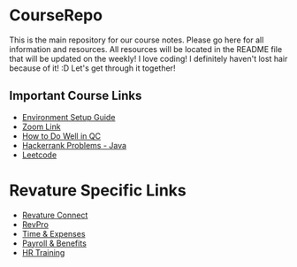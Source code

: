 # CourseRepo

This is the main repository for our course notes. Please go here for all information and resources. All resources will be located in the README file that will be updated on the weekly! I love coding! I definitely haven't lost hair because of it! :D Let's get through it together!

## Important Course Links

- [Environment Setup Guide](https://github.com/220124-JavaReactAzure/CourseRepo/blob/main/overview/setup.md)
- [Zoom Link]()
- [How to Do Well in QC](https://github.com/220124-JavaReactAzure/CourseRepo/blob/main/overview/How_To_Do_Well_In_QC.pdf)
- [Hackerrank Problems - Java](https://www.hackerrank.com/domains/java)
- [Leetcode](https://leetcode.com)

# Revature Specific Links
- [Revature Connect](https://connect.revature.net/myfeed)
- [RevPro](https://app.revature.com/dashboard)
- [Time & Expenses](https://rev2.force.com/revature)
- [Payroll & Benefits](https://www.workforcenow.adp.com/)
- [HR Training](https://revature.percipio.com/)
